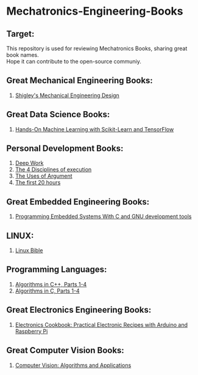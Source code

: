 # Mechatronics-Engineering-Books

## Target:

This repository is used for reviewing Mechatronics Books, sharing great book names.  
Hope it can contribute to the open-source communiy.

## Great Mechanical Engineering Books:

1. [Shigley's Mechanical Engineering Design](https://www.academia.edu/22020828/Shigleys_Mechanical_Engineering_Design_9th_Edition)

## Great Data Science Books:

1. [Hands-On Machine Learning with Scikit-Learn and TensorFlow](https://www.oreilly.com/library/view/hands-on-machine-learning/9781491962282/)

## Personal Development Books:

1. [Deep Work](https://www.calnewport.com/books/deep-work/)
2. [The 4 Disciplines of execution](https://www.amazon.com/gp/product/1451627068/ref=as_li_tl?ie=UTF8&camp=1789&creative=9325&creativeASIN=1451627068&linkCode=as2&tag=produgame0d-20&linkId=35b2fe209ace4870a80c09ab6fa1c59a)
3. [The Uses of Argument](https://www.cambridge.org/core/books/uses-of-argument/26CF801BC12004587B66778297D5567C)
4. [The first 20 hours](https://first20hours.com/)

## Great Embedded Engineering Books:

1. [Programming Embedded Systems With C and GNU development tools](https://www.amazon.com/Programming-Embedded-Systems-Development-Tools-ebook/dp/B0043M52KO)

## LINUX:

1. [Linux Bible](https://www.wiley.com/en-us/Linux+Bible%2C+10th+Edition-p-9781119578895)

## Programming Languages:

1. [Algorithms in C++, Parts 1-4](https://www.amazon.com/Algorithms-Parts-1-4-Fundamentals-Structure/dp/0201350882)
2. [Algorithms in C, Parts 1-4](https://www.amazon.com/Algorithms-Parts-1-4-Fundamentals-Structures/dp/0201314525)

## Great Electronics Engineering Books:

1. [Electronics Cookbook: Practical Electronic Recipes with Arduino and Raspberry Pi](https://www.amazon.com/Electronics-Cookbook-Practical-Electronic-Raspberry-ebook/dp/B06XYH65YR)

## Great Computer Vision Books:

1. [Computer Vision:
Algorithms and Applications](https://books.google.com.vn/books?hl=vi&lr=&id=bXzAlkODwa8C&oi=fnd&pg=PR4&dq=Computer+Vision:+Algorithms+and+Applications+by+Richard+Szeliski+and+look+for+the+papers+referenced+there.&ots=g-Y7cYnFHB&sig=ulC1S6E4G-cQqXF7q8HIcwpRFq8&redir_esc=y#v=onepage&q=Computer%20Vision%3A%20Algorithms%20and%20Applications%20by%20Richard%20Szeliski%20and%20look%20for%20the%20papers%20referenced%20there.&f=false)
